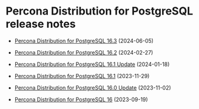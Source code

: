# Percona Distribution for PostgreSQL release notes 

* [Percona Distribution for PostgreSQL 16.3](release-notes-v16.3.md) (2024-06-05)

* [Percona Distribution for PostgreSQL 16.2](release-notes-v16.2.md) (2024-02-27)

* [Percona Distribution for PostgreSQL 16.1 Update](release-notes-v16.1.upd.md) (2024-01-18)

* [Percona Distribution for PostgreSQL 16.1](release-notes-v16.1.md) (2023-11-29)

* [Percona Distribution for PostgreSQL 16.0 Update](release-notes-v16.0.upd.md) (2023-11-02)

* [Percona Distribution for PostgreSQL 16](release-notes-v16.0.md) (2023-09-19)
